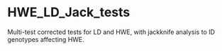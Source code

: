 # HWE_LD_Jack_tests
Multi-test corrected tests for LD and HWE, with jackknife analysis to ID genotypes affecting HWE. 
